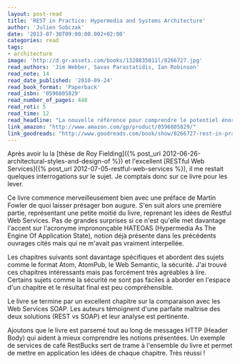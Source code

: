 ```yaml
---
layout: post-read
title: 'REST in Practice: Hypermedia and Systems Architecture'
author: 'Julien Sobczak'
date: '2013-07-30T09:00:00.002+02:00'
categories: read
tags:
- architecture
image: 'http://d.gr-assets.com/books/1328835011l/8266727.jpg'
read_authors: 'Jim Webber, Savas Parastatidis, Ian Robinson'
read_note: 14
read_date_published: '2010-09-24'
read_book_format: 'Paperback'
read_isbn: '0596805829'
read_number_of_pages: 448
read_roti: 5
read_time: 12
read_headline: "La nouvelle référence pour comprendre le potentiel énorme de REST et son rôle dans les architectures ROA. Indispensable !"
link_amazon: "http://www.amazon.com/gp/product/0596805829/"
link_goodreads: "http://www.goodreads.com/book/show/8266727-rest-in-practice"
---
```



Après avoir lu la [thèse de Roy Fielding]({% post_url 2012-06-26-architectural-styles-and-design-of %}) et l'excellent [RESTful Web Services]({% post_url 2012-07-05-restful-web-services %}), il me restait quelques interrogations sur le sujet. Je comptais donc sur ce livre pour les lever.

Ce livre commence merveilleusement bien avec une préface de Martin Fowler de quoi laisser présager bon augure. S'en suit alors une première partie, représentant une petite moitié du livre, reprenant les idées de Restful Web Services. Pas de grandes surprises si ce n'est qu'elle met davantage l'accent sur l'acronyme imprononçable HATEOAS (Hypermedia As The Engine Of Application State), notion déjà présente dans les précédents ouvrages cités mais qui ne m'avait pas vraiment interpellée.

Les chapitres suivants sont davantage spécifiques et abordent des sujets comme le format Atom, AtomPub, le Web Semantic, la sécurité. J'ai trouvé ces chapitres intéressants mais pas forcément très agréables à lire. Certains sujets comme la sécurité ne sont pas faciles à aborder en l'espace d'un chapitre et le résultat final est peu compréhensible.

Le livre se termine par un excellent chapitre sur la comparaison avec les Web Services SOAP. Les auteurs témoignent d'une parfaite maîtrise des deux solutions (REST vs SOAP) et leur analyse est pertinente.

Ajoutons que le livre est parsemé tout au long de messages HTTP (Header Body) qui aident à mieux comprendre les notions présentées. Un exemple de services de café RestBucks sert de trame à l'ensemble du livre et permet de mettre en application les idées de chaque chapitre. Très réussi !

